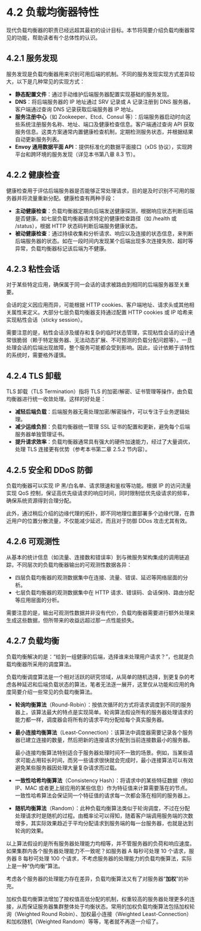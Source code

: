 # 4.2 负载均衡器特性


现代负载均衡器的职责已经远超其最初的设计目标。本节将简要介绍负载均衡器常见的功能，帮助读者有个总体性的认识。

## 4.2.1 服务发现

服务发现是负载均衡器用来识别可用后端的机制。不同的服务发现实现方式差异较大，以下是几种常见的实现方式：

- **静态配置文件**：通过手动维护后端服务器配置实现基础的服务发现。
- **DNS**：将后端服务器的 IP 地址通过 SRV 记录或 A 记录注册到 DNS 服务器，客户端通过查询 DNS 记录获取后端服务器 IP 地址。
- **服务注册中心**（如 Zookeeper、Etcd、Consul 等）：后端服务器启动时向这些系统注册服务名称、地址、端口及健康检查信息。客户端通过查询 API 获取服务信息。这类方案通常内置健康检查机制，定期检测服务状态，并根据结果自动更新服务列表。
- **Envoy 通用数据平面 API**：提供标准化的数据平面接口（xDS 协议），实现跨平台和跨环境的服务发现（详见本书第八章 8.3 节）。

## 4.2.2 健康检查

健康检查用于评估后端服务器是否能够正常处理请求，目的是及时识别不可用的服务器并将流量重新分配。健康检查有两种手段：

- **主动健康检查**：负载均衡器定期向后端发送健康探测，根据响应状态判断后端是否健康。如七层负载均衡器请求特定的健康检查路径（如 /health 或 /status），根据 HTTP 状态码判断后端服务健康状态。
- **被动健康检查**：通过持续收集和分析请求、响应以及连接的状态信息，来判断后端服务器的状态。如在一段时间内发现某个后端出现多次连接失败、超时等异常，负载均衡器标记该后端为不健康。

## 4.2.3 粘性会话

对于某些特定应用，确保属于同一会话的请求被路由到相同的后端服务器至关重要。

会话的定义因应用而异，可能根据 HTTP cookies、客户端地址、请求头或其他相关属性来定义。大部分七层负载均衡器支持通过配置 HTTP cookies 或 IP 哈希来实现粘性会话（sticky session）。

需要注意的是，粘性会话涉及缓存和复杂的临时状态管理，实现粘性会话的设计通常很脆弱（赖于特定服务器、无法动态扩展、不可预测的负载分配问题等）。一旦处理会话的后端出现故障，整个服务可能都会受到影响。因此，设计依赖于该特性的系统时，需要格外谨慎。

## 4.2.4 TLS 卸载

TLS 卸载（TLS Termination）指将 TLS 的加密/解密、证书管理等操作，由负载均衡器进行统一收敛处理。这样的好处是：
- **减轻后端负载**：后端服务器无需处理加密/解密操作，可以专注于业务逻辑处理。
- **减少运维负担**：负载均衡器统一管理 SSL 证书的配置和更新，避免每个后端服务器单独管理证书。
- **提升请求效率**：负载均衡器通常具有强大的硬件加速能力，经过了大量调优，处理 TLS 连接更有优势（参考本书第二章 2.5.2 节内容）。

## 4.2.5 安全和 DDoS 防御

负载均衡器可以实现 IP 黑/白名单、请求限速和鉴权等功能。根据 IP 的访问流量实现 QoS 控制，保证高优先级请求的响应时间，同时限制低优先级请求的频率，确保系统资源得到合理分配。

此外，通过稍后介绍的边缘代理的拓扑，即不同地理位置部署多个边缘代理，在靠近用户的位置分散流量，不仅能减少延迟，而且对于防御 DDos 攻击尤其有效。


## 4.2.6 可观测性

从基本的统计信息（如流量、连接数和错误率）到与微服务架构集成的调用链追踪，不同层次的负载均衡器输出的可观测性数据各异：

- 四层负载均衡器的观测数据集中在连接、流量、错误、延迟等网络层面的分析。
- 七层负载均衡器的观测数据集中在 HTTP 请求、错误码、会话保持、路由分配等应用层面的分析。

需要注意的是，输出可观测性数据并非没有代价，负载均衡器需要进行额外处理来生成这些数据，但所带来的收益远超过那一点性能损失。

## 4.2.7 负载均衡

负载均衡解决的是：“给到一组健康的后端，选择谁来处理用户请求？”，也就是负载均衡器所采用的调度算法。

负载均衡调度算法是一个相对活跃的研究领域，从简单的随机选择，到更复杂的考虑各种延迟和后端负载状态的算法，笔者无法逐一展开，这里仅从功能和应用的角度简要介绍一些常见的负载均衡算法。

- **轮询均衡算法**（Round-Robin）：按依次循环的方式将请求调度到不同的服务器上，该算法最大的特点是实现简单。轮询算法假设所有的服务器处理请求的能力都一样，调度器会将所有的请求平均分配给每个真实服务器。

- **最小连接均衡算法**（Least-Connection）：该算法中调度器需要记录各个服务器已建立连接的数量，然后把新的连接请求分配到当前连接数最小的服务器。
	
	最小连接均衡算法特别适合于服务器处理时间不一致的场景。例如，当某些请求可能占用较长时间，而另一些请求很快就会完成时，最小连接算法可以有效避免某些服务器因处理大量复杂请求而过载。

- **一致性哈希均衡算法**（Consistency Hash）：将请求中的某些特征数据（例如 IP、MAC 或者更上层应用的某些信息）作为特征值来计算需要落在的节点。一致性哈希算法会保证同一个特征值的请求每一次都会落在相同的服务器上。

- **随机均衡算法**（Random）：此种负载均衡算法类似于轮询调度，不过在分配处理请求时是随机的过程。由概率论可以得知，随着客户端调用服务端的次数增多，其实际效果趋近于平均分配请求到服务端的每一台服务器，也就是达到轮询的效果。

以上算法假设的是所有服务器处理能力均相等，并不管服务器的负荷和响应速度。如果集群内各个服务器处理能力不一致呢？如服务器 A 每秒可处理 10 个请求，服务器 B 每秒可处理 100 个请求，不考虑服务器的处理能力的负载均衡算法，实际上是一种“伪均衡”算法。

考虑各个服务器的处理能力存在差异，负载均衡算法又有了对服务器“**加权**”的补充。

加权负载均衡算法增加了按权值高低分配的机制，权重较高的服务器处理更多的连接，从而保证服务器集群整体处于均衡状态。常用的加权负载均衡算法包括加权轮询（Weighted Round Robin）、加权最小连接（Weighted Least-Connection）和加权随机（Weighted Random）等等，笔者就不再逐一介绍了。
